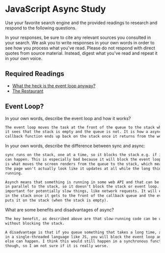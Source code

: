 # JavaScript Async Study

Use your favorite search engine and the provided readings to research and
respond to the following questions.

In your responses, be sure to cite any relevant sources you consulted in your
search. We ask you to write responses in your own words in order to see how you
process what you've read. Please do not respond with direct quotes from source
material. Instead, digest what you've read and repeat it in your own voice.

## Required Readings

-   [What the heck is the event loop anyway?](https://www.youtube.com/watch?v=8aGhZQkoFbQ)
-   [The Restaurant](https://www.codeschool.com/blog/2014/10/30/understanding-node-js/)

## Event Loop?

In your own words, describe the event loop and how it works?

```md
The event loop moves the task at the front of the queue to the stack when
it sees that the stack is empty and the queue is not. It is how a asynchronous
callback function ends up back on the stack once it returns from the web API.
```

In your own words, describe the difference between sync and async:

```md
sync runs on the stack, one at a time, so it blocks the stack e.g. if it is slow, nothing else
can happen. This is especially bad because it will block the event loop, which
is what moves the screen renders from the queue to the stack, which means that
the page won't actually look like it updates at all while the long thing is
running.

Asynch means that something is running in some web API and that can be happening
in parallel to the stack, so it doesn't block the stack or event loop. This is
important for potentially slow things, like network requests. It will end up back
in the stack once it gets to the front of the callback queue and the event loop
puts it on the stack (when the stack is empty).
```

What are some benefits and disadvantages of async?

```md
The key benefit, as described above are that slow-running code can be used
without blocking the stack.

A disadvantage is that if you queue something that takes a long time, at least
in a single-threaded language like JS, you will block the event loop and nothing
else can happen. I think this would still happen in a synchronous function
though, so I am not sure if it is really worse.
```
